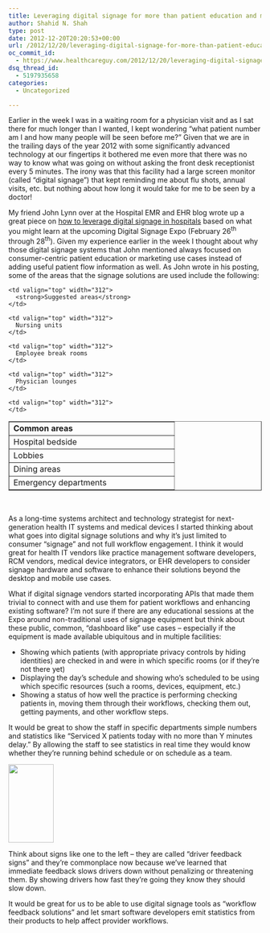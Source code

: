 ```yaml
---
title: Leveraging digital signage for more than patient education and marketing – real service improvement
author: Shahid N. Shah
type: post
date: 2012-12-20T20:20:53+00:00
url: /2012/12/20/leveraging-digital-signage-for-more-than-patient-education-and-marketing-real-service-improvement/
oc_commit_id:
  - https://www.healthcareguy.com/2012/12/20/leveraging-digital-signage-for-more-than-patient-education-and-marketing-real-service-improvement/1478770816
dsq_thread_id:
  - 5197935658
categories:
  - Uncategorized

---
```

Earlier in the week I was in a waiting room for a physician visit and as I sat there for much longer than I wanted, I kept wondering “what patient number am I and how many people will be seen before me?” Given that we are in the trailing days of the year 2012 with some significantly advanced technology at our fingertips it bothered me even more that there was no way to know what was going on without asking the front desk receptionist every 5 minutes. The irony was that this facility had a large screen monitor (called “digital signage”) that kept reminding me about flu shots, annual visits, etc. but nothing about how long it would take for me to be seen by a doctor!

My friend John Lynn over at the Hospital EMR and EHR blog wrote up a great piece on [how to leverage digital signage in hospitals][1] based on what you might learn at the upcoming Digital Signage Expo (February 26<sup>th</sup> through 28<sup>th</sup>). Given my experience earlier in the week I thought about why those digital signage systems that John mentioned always focused on consumer-centric patient education or marketing use cases instead of adding useful patient flow information as well. As John wrote in his posting, some of the areas that the signage solutions are used include the following:

<table border="1" cellspacing="0" cellpadding="0">
  <tr>
    <td valign="top" width="312">
      <strong>Common areas</strong>
    </td>
    
    <td valign="top" width="312">
      <strong>Suggested areas</strong>
    </td>
  </tr>
  
  <tr>
    <td valign="top" width="312">
      Hospital bedside
    </td>
    
    <td valign="top" width="312">
      Nursing units
    </td>
  </tr>
  
  <tr>
    <td valign="top" width="312">
      Lobbies
    </td>
    
    <td valign="top" width="312">
      Employee break rooms
    </td>
  </tr>
  
  <tr>
    <td valign="top" width="312">
      Dining areas
    </td>
    
    <td valign="top" width="312">
      Physician lounges
    </td>
  </tr>
  
  <tr>
    <td valign="top" width="312">
      Emergency departments
    </td>
    
    <td valign="top" width="312">
    </td>
  </tr>
</table>

&nbsp;

As a long-time systems architect and technology strategist for next-generation health IT systems and medical devices I started thinking about what goes into digital signage solutions and why it’s just limited to consumer “signage” and not full workflow engagement. I think it would great for health IT vendors like practice management software developers, RCM vendors, medical device integrators, or EHR developers to consider signage hardware and software to enhance their solutions beyond the desktop and mobile use cases.

What if digital signage vendors started incorporating APIs that made them trivial to connect with and use them for patient workflows and enhancing existing software? I’m not sure if there are any educational sessions at the Expo around non-traditional uses of signage equipment but think about these public, common, “dashboard like” use cases – especially if the equipment is made available ubiquitous and in multiple facilities:

  * Showing which patients (with appropriate privacy controls by hiding identities) are checked in and were in which specific rooms (or if they’re not there yet)
  * Displaying the day’s schedule and showing who’s scheduled to be using which specific resources (such a rooms, devices, equipment, etc.)
  * Showing a status of how well the practice is performing checking patients in, moving them through their workflows, checking them out, getting payments, and other workflow steps.

It would be great to show the staff in specific departments simple numbers and statistics like “Serviced X patients today with no more than Y minutes delay.” By allowing the staff to see statistics in real time they would know whether they’re running behind schedule or on schedule as a team.

[<img class="alignleft size-full wp-image-1433" title="driver feedback sign" alt="" src="/img/uploads/2012/12/driver-feedback-sign-e1356034726416.jpg" width="90" height="156" />][2]

Think about signs like one to the left – they are called “driver feedback signs” and they’re commonplace now because we’ve learned that immediate feedback slows drivers down without penalizing or threatening them. By showing drivers how fast they’re going they know they should slow down.

It would be great for us to be able to use digital signage tools as “workflow feedback solutions” and let smart software developers emit statistics from their products to help affect provider workflows.

 [1]: http://www.hospitalemrandehr.com/2012/12/13/leveraging-digital-signage-in-hospitals/
 [2]: /img/uploads/2012/12/driver-feedback-sign.jpg